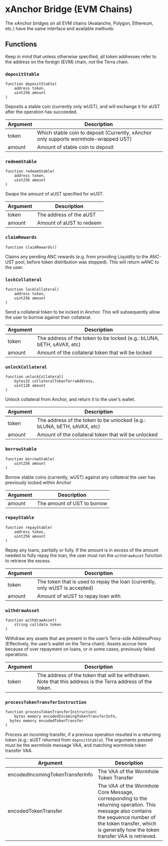 # xAnchor Bridge (EVM Chains)

The xAnchor bridges on all EVM chains (Avalanche, Polygon, Ethereum, etc.) have the same interface and available methods:

## Functions

Keep in mind that unless otherwise specified, all token addresses refer to the address on the foreign (EVM) chain, _not_ the Terra chain.

### `depositStable`

```solidity
function depositStable(
	address token,
	uint256 amount
)
```

Deposits a stable coin (currently only wUST), and will exchange it for aUST after the operation has succeeded.

| Argument | Description                                                                          |
| -------- | ------------------------------------------------------------------------------------ |
| token    | Which stable coin to deposit (Currently, xAnchor only supports wormhole-wrapped UST) |
| amount   | Amount of stable coin to deposit                                                     |

### `redeemStable`

```solidity
function redeemStable(
	address token,
	uint256 amount
)
```

Swaps the amount of aUST specified for wUST.

| Argument | Description              |
| -------- | ------------------------ |
| token    | The address of the aUST  |
| amount   | Amount of aUST to redeem |

### `claimRewards`

```solidity
function claimRewards()
```

Claims any pending ANC rewards (e.g. from providing Liquidity to the ANC-UST pool, before token distribution was stopped). This will return wANC to the user.

### `lockCollateral`

```solidity
function lockCollateral(
	address token,
	uint256 amount
)
```

Send a collateral token to be locked in Anchor. This will subsequently allow the user to borrow against their collateral.

| Argument | Description                                                           |
| -------- | --------------------------------------------------------------------- |
| token    | The address of the token to be locked (e.g.: bLUNA, bETH, sAVAX, etc) |
| amount   | Amount of the collateral token that will be locked                    |

### `unlockCollateral`

```solidity
function unlockCollateral(
	bytes32 collateralTokenTerraAddress,
	uint128 amount
)
```

Unlock collateral from Anchor, and return it to the user’s wallet.

| Argument | Description                                                             |
| -------- | ----------------------------------------------------------------------- |
| token    | The address of the token to be unlocked (e.g.: bLUNA, bETH, sAVAX, etc) |
| amount   | Amount of the collateral token that will be unlocked                    |

### `borrowStable`

```solidity
function borrowStable(
	uint256 amount
)
```

Borrow stable coins (currently, wUST) against any collateral the user has previously locked within Anchor

| Argument | Description                 |
| -------- | --------------------------- |
| amount   | The amount of UST to borrow |

### `repayStable`

```solidity
function repayStable(
	address token,
	uint256 amount
)
```

Repay any loans, partially or fully. If the amount is in excess of the amount needed to fully repay the loan, the user must run the `withdrawAsset` function to retrieve the excess.

| Argument | Description                                                                 |
| -------- | --------------------------------------------------------------------------- |
| token    | The token that is used to repay the loan (currently, only wUST is accepted) |
| amount   | Amount of wUST to repay loan with                                           |

### `withdrawAsset`

```solidity
function withdrawAsset(
	string calldata token
)
```

Withdraw any assets that are present in the user’s Terra-side AddressProxy (Effectively, the user’s wallet on the Terra chain). Assets accrue here because of over repayment on loans, or in some cases, previously failed operations.

| Argument | Description                                                                                                |
| -------- | ---------------------------------------------------------------------------------------------------------- |
| token    | The address of the token that will be withdrawn. Note that this address is the Terra address of the token. |

### `processTokenTransferInstruction`

```solidity
function processTokenTransferInstruction(
	bytes memory encodedIncomingTokenTransferInfo,
  bytes memory encodedTokenTransfer
)
```

Process an incoming transfer, if a previous operation resulted in a returning token (e.g.: aUST returned from `depositStable`). The arguments passed must be the wormhole message VAA, and matching wormhole token transfer VAA.

| Argument                         | Description                                                                                                                                                                                                       |
| -------------------------------- | ----------------------------------------------------------------------------------------------------------------------------------------------------------------------------------------------------------------- |
| encodedIncomingTokenTransferInfo | The VAA of the Wormhole Token Transfer                                                                                                                                                                            |
| encodedTokenTransfer             | The VAA of the Wormhole Core Message, corresponding to the returning operation. This message also contains the sequence number of the token transfer, which is generally how the token transfer VAA is retrieved. |
